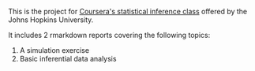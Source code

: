This is the project for [Coursera's statistical inference class](https://www.coursera.org/course/statinference) offered by the Johns Hopkins University. 

It includes 2 rmarkdown reports covering the following topics:

1. A simulation exercise
2. Basic inferential data analysis